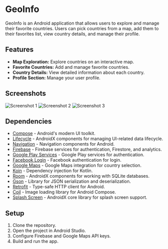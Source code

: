 # GeoInfo

GeoInfo is an Android application that allows users to explore and manage their favorite countries. Users can pick countries from a map, add them to their favorites list, view country details, and manage their profile.

## Features

- **Map Exploration:** Explore countries on an interactive map.
- **Favorite Countries:** Add and manage favorite countries.
- **Country Details:** View detailed information about each country.
- **Profile Section:** Manage your user profile.

## Screenshots

![Screenshot 1](screenshots/screenshot1.png)
![Screenshot 2](screenshots/screenshot2.png)
![Screenshot 3](screenshots/screenshot3.png)

## Dependencies

- [Compose](https://developer.android.com/jetpack/compose) - Android's modern UI toolkit.
- [Lifecycle](https://developer.android.com/jetpack/androidx/releases/lifecycle) - AndroidX components for managing UI-related data lifecycle.
- [Navigation](https://developer.android.com/jetpack/androidx/releases/navigation) - Navigation components for Android.
- [Firebase](https://firebase.google.com/) - Firebase services for authentication, Firestore, and analytics.
- [Google Play Services](https://developers.google.com/android/guides/overview) - Google Play services for authentication.
- [Facebook Login](https://developers.facebook.com/docs/facebook-login) - Facebook authentication for login.
- [Google Maps](https://developers.google.com/maps/documentation/android-sdk/overview) - Google Maps integration for country selection.
- [Koin](https://insert-koin.io/) - Dependency injection for Kotlin.
- [Room](https://developer.android.com/jetpack/androidx/releases/room) - AndroidX components for working with SQLite databases.
- [Gson](https://github.com/google/gson) - Library for JSON serialization and deserialization.
- [Retrofit](https://square.github.io/retrofit/) - Type-safe HTTP client for Android.
- [Coil](https://coil-kt.github.io/coil/compose/) - Image loading library for Android Compose.
- [Splash Screen](https://developer.android.com/jetpack/androidx/releases/core) - AndroidX core library for splash screen support.

## Setup

1. Clone the repository.
2. Open the project in Android Studio.
3. Configure Firebase and Google Maps API keys.
4. Build and run the app.
